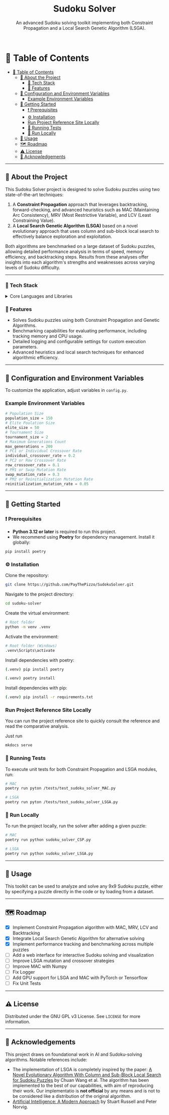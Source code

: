 <div align="center">
    <h1>Sudoku Solver</h1>
    <p>
        An advanced Sudoku solving toolkit implementing both Constraint Propagation and a Local Search Genetic Algorithm (LSGA).
    </p>
</div>

<br/>

# 📘 Table of Contents

- [📘 Table of Contents](#-table-of-contents)
  - [🌟 About the Project](#-about-the-project)
    - [👾 Tech Stack](#-tech-stack)
    - [🎯 Features](#-features)
  - [🔧 Configuration and Environment Variables](#-configuration-and-environment-variables)
    - [Example Environment Variables](#example-environment-variables)
  - [🧰 Getting Started](#-getting-started)
    - [❗ Prerequisites](#-prerequisites)
    - [⚙ Installation](#-installation)
    - [Run Project Reference Site Locally](#run-project-reference-site-locally)
    - [🔬 Running Tests](#-running-tests)
    - [🚀 Run Locally](#-run-locally)
  - [👀 Usage](#-usage)
  - [🗺 Roadmap](#-roadmap)
  - [⚠ License](#-license)
  - [💎 Acknowledgements](#-acknowledgements)

---

## 🌟 About the Project

This Sudoku Solver project is designed to solve Sudoku puzzles using two state-of-the-art techniques:

1. A **Constraint Propagation** approach that leverages backtracking, forward-checking, and advanced heuristics such as MAC (Maintaining Arc Consistency), MRV (Most Restrictive Variable), and LCV (Least Constraining Value).
2. A **Local Search Genetic Algorithm (LSGA)** based on a novel evolutionary approach that uses column and sub-block local search to effectively balance exploration and exploitation.

Both algorithms are benchmarked on a large dataset of Sudoku puzzles, allowing detailed performance analysis in terms of speed, memory efficiency, and backtracking steps. Results from these analyses offer insights into each algorithm's strengths and weaknesses across varying levels of Sudoku difficulty.

---

### 👾 Tech Stack

<details>
    <summary>Core Languages and Libraries</summary>
        <ul>
            <li><a href="https://www.python.org/">Python 3.12</a></li>
            <li><a href="https://numpy.org/">NumPy</a> for efficient matrix operations</li>
        </ul>
</details>

### 🎯 Features

- Solves Sudoku puzzles using both Constraint Propagation and Genetic Algorithms.
- Benchmarking capabilities for evaluating performance, including tracking memory and CPU usage.
- Detailed logging and configurable settings for custom execution parameters.
- Advanced heuristics and local search techniques for enhanced algorithmic efficiency.

---

## 🔧 Configuration and Environment Variables

To customize the application, adjust variables in `config.py`.

### Example Environment Variables

```python
# Population Size
population_size = 150
# Elite Poulation Size
elite_size = 50
# Tournament Size
tournament_size = 2
# Maximum Generations Count
max_generations = 200
# PC1 or Individual Crossover Rate
individual_crossover_rate = 0.2
# PC2 or Row Crossover Rate
row_crossover_rate = 0.1
# PM1 or Swap Mutation Rate
swap_mutation_rate = 0.3
# PM2 or Reinitialization Mutation Rate
reinitialization_mutation_rate = 0.05
```

---

## 🧰 Getting Started

### ❗ Prerequisites

- **Python 3.12 or later** is required to run this project.
- We recommend using **Poetry** for dependency management. Install it globally:

```bash
pip install poetry
```

### ⚙ Installation

Clone the repository:

```bash
git clone https://github.com/PayThePizzo/SudokuSolver.git
```

Navigate to the project directory:

```bash
cd sudoku-solver
```

Create the virtual environment:

```bash
# Root folder
python -m venv .venv
```

Activate the environment:

```bash
# Root folder (Windows)
.venv\Scripts\activate
```

Install dependencies with poetry:

```bash
(.venv) pip install poetry

(.venv) poetry install
```

Install dependencies with pip:

```bash
(.venv) pip install -r requirements.txt
```

### Run Project Reference Site Locally

You can run the project reference site to quickly consult the reference and read the comparative analysis.

Just run

```bash
mkdocs serve
```

### 🔬 Running Tests

To execute unit tests for both Constraint Propagation and LSGA modules, run:

```bash
# MAC
poetry run pyton /tests/test_sudoku_solver_MAC.py

# LSGA
poetry run pyton /tests/test_sudoku_solver_LSGA.py
```

### 🚀 Run Locally

To run the project locally, run the solver after adding a given puzzle:

```bash
# MAC
poetry run python sudoku_solver_CSP.py

# LSGA
poetry run python sudoku_solver_LSGA.py
```

---

## 👀 Usage

This toolkit can be used to analyze and solve any 9x9 Sudoku puzzle, either by specifying a puzzle directly in the code or by loading from a dataset.

---

## 🗺 Roadmap

- [x] Implement Constraint Propagation algorithm with MAC, MRV, LCV and Backtracking
- [x] Integrate Local Search Genetic Algorithm for alternative solving
- [x] Implement performance tracking and benchmarking across multiple puzzles
- [ ] Add a web interface for interactive Sudoku solving and visualization
- [ ] Improve LSGA mutation and crossover strategies
- [ ] Improve MAC with Numpy
- [ ] Fix Logger
- [ ] Add GPU support for LSGA and MAC with PyTorch or Tensorflow
- [ ] Fix Unit Tests

---

## ⚠ License

Distributed under the GNU GPL v3 License. See `LICENSE` for more information.

---

## 💎 Acknowledgements

This project draws on foundational work in AI and Sudoku-solving algorithms. Notable references include:

- The implementation of LSGA is completely inspired by the paper: [A Novel Evolutionary Algorithm With Column and Sub-Block Local Search for Sudoku Puzzles](https://ieeexplore.ieee.org/document/10015696) by Chuan Wang et al. The algorithm has been implemented to the best of our capabilities, with aim of reproducing their work. Our implementatio is **not official** by any means and is not to be considered like a distribution of the original algorithm.
- [Artificial Intelligence: A Modern Approach](https://aima.cs.berkeley.edu/) by Stuart Russell and Peter Norvig.
